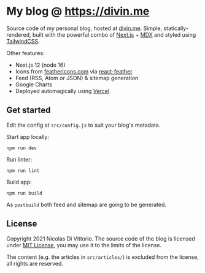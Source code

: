 # My blog @ https://divin.me

Source code of my personal blog, hosted at [divin.me](https://divin.me).
Simple, statically-rendered, built with the powerful combo of [Next.js](https://nextjs.org/) + [MDX](https://mdxjs.com/) and styled using [TailwindCSS](https://github.com/tailwindlabs/tailwindcss).

Other features:

- Next.js 12 (node 16)
- Icons from [feathericons.com](https://feathericons.com/) via [react-feather](https://github.com/feathericons/react-feather)
- Feed (RSS, Atom or JSON) & sitemap generation
- Google Charts
- Deployed automagically using [Vercel](https://vercel.com/)

## Get started

Edit the config at `src/config.js` to suit your blog's metadata.

Start app locally:

```
npm run dev
```

Run linter:

```
npm run lint
```

Build app:

```
npm run build
```

As `postbuild` both feed and sitemap are going to be generated.


## License

Copyright 2021 Nicolas Di Vittorio.
The source code of the blog is licensed under [MIT License](https://opensource.org/licenses/MIT), you may use it to the limits of the license.

The content (e.g. the articles in `src/articles/`) is excluded from the license, all rights are reserved.

